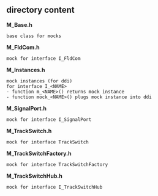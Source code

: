 ## directory content

**M_Base.h**
```
base class for mocks
```

**M_FldCom.h**
```
mock for interface I_FldCom
```

**M_Instances.h**
```
mock instances (for ddi)
for interface I_<NAME>
- function m_<NAME>() returns mock instance
- function mock_<NAME>() plugs mock instance into ddi
```

**M_SignalPort.h**
```
mock for interface I_SignalPort
```

**M_TrackSwitch.h**
```
mock for interface TrackSwitch
```

**M_TrackSwitchFactory.h**
```
mock for interface TrackSwitchFactory
```

**M_TrackSwitchHub.h**
```
mock for interface I_TrackSwitchHub
```
